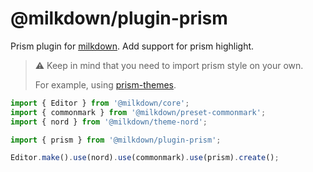 # @milkdown/plugin-prism

Prism plugin for [milkdown](https://milkdown.dev/).
Add support for prism highlight.

> ⚠️ Keep in mind that you need to import prism style on your own.
>
> For example, using [prism-themes](https://www.npmjs.com/package/prism-themes).

```typescript
import { Editor } from '@milkdown/core';
import { commonmark } from '@milkdown/preset-commonmark';
import { nord } from '@milkdown/theme-nord';

import { prism } from '@milkdown/plugin-prism';

Editor.make().use(nord).use(commonmark).use(prism).create();
```
